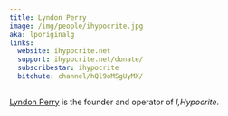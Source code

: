```yaml
---
title: Lyndon Perry
image: /img/people/ihypocrite.jpg
aka: lporiginalg
links:
  website: ihypocrite.net
  support: ihypocrite.net/donate/
  subscribestar: ihypocrite
  bitchute: channel/hQl9oMSgUyMX/
---
```


[Lyndon Perry](https://ihypocrite.net/about/) is the founder and operator of
_I,Hypocrite_.

